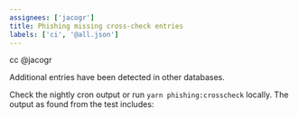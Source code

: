 ```yaml
---
assignees: ['jacogr']
title: Phishing missing cross-check entries
labels: ['ci', '@all.json']
---
```


cc @jacogr

Additional entries have been detected in other databases.

Check the nightly cron output or run `yarn phishing:crosscheck` locally. The output as found from the test includes:
